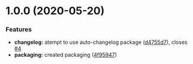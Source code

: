# 1.0.0 (2020-05-20)


### Features

* **changelog:** atempt to use auto-changelog package ([d4755d7](https://github.com/jgwill/practicing_structured_commits__2005/commit/d4755d7da01394d09505ed187a9dcb8e878a27e8)), closes [#4](https://github.com/jgwill/practicing_structured_commits__2005/issues/4)
* **packaging:** created packaging ([4f95947](https://github.com/jgwill/practicing_structured_commits__2005/commit/4f95947a4d36e49484f14bfb145d98f1ba475e40))



